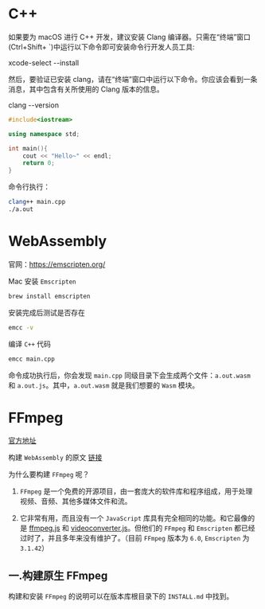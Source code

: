 # C++

如果要为 macOS 进行 C++ 开发，建议安装 Clang 编译器。只需在“终端”窗口(Ctrl+Shift+ `)中运行以下命令即可安装命令行开发人员工具:

xcode-select --install

然后，要验证已安装 clang，请在“终端”窗口中运行以下命令。你应该会看到一条消息，其中包含有关所使用的 Clang 版本的信息。

clang --version

```c++
#include<iostream>

using namespace std;

int main(){
    cout << "Hello~" << endl;
    return 0;
}

```
命令行执行：
```sh
clang++ main.cpp 
./a.out 
```

# WebAssembly

官网：https://emscripten.org/

Mac 安装 `Emscripten`

```sh
brew install emscripten
```

安装完成后测试是否存在

```sh
emcc -v
```
编译 `C++` 代码
```sh
emcc main.cpp
```
命令成功执行后，你会发现 `main.cpp` 同级目录下会生成两个文件：`a.out.wasm` 和 `a.out.js`。其中，`a.out.wasm` 就是我们想要的 `Wasm` 模块。



# FFmpeg

[官方地址](http://ffmpeg.org )

构建 `WebAssembly` 的原文 [链接](https://itnext.io/build-ffmpeg-webassembly-version-ffmpeg-js-part-1-preparation-ed12bf4c8fac)

为什么要构建 `FFmpeg` 呢？

1. `FFmpeg` 是一个免费的开源项目，由一套庞大的软件库和程序组成，用于处理视频、音频、其他多媒体文件和流。

2. 它非常有用，而且没有一个 `JavaScript` 库具有完全相同的功能。和它最像的是 [ffmpeg.js](https://github.com/Kagami/ffmpeg.js) 和 [videoconverter.js](https://github.com/bgrins/videoconverter.js)。但他们的 `FFmpeg` 和 `Emscripten` 都已经过时了，并且多年来没有维护了。（目前 `FFmpeg` 版本为 `6.0`, `Emscripten` 为 `3.1.42`）

## 一.构建原生 FFmpeg

构建和安装 `FFmpeg` 的说明可以在版本库根目录下的 `INSTALL.md` 中找到。

